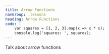 ```yaml
---
title: Arrow Functions
navGroup: .lessons
heading: Arrow Functions
code: |
    var squares = [1, 2, 3].map(x => x * x);
    console.log('squares: ', squares);
---
```


Talk about arrow functions